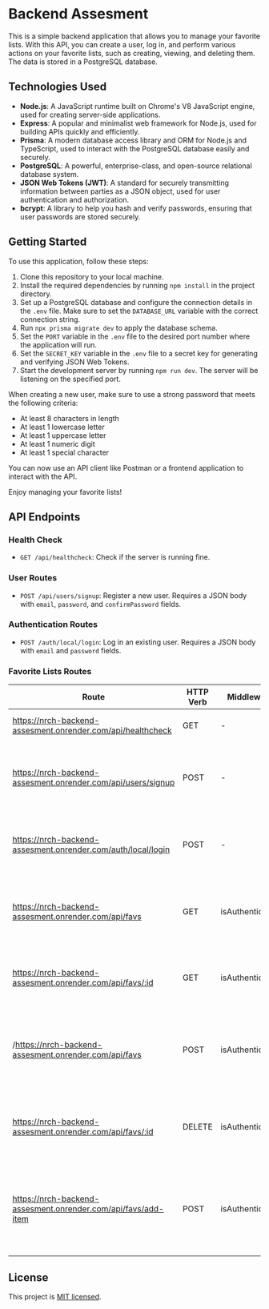 # Backend Assesment

This is a simple backend application that allows you to manage your favorite lists. With this API, you can create a user, log in, and perform various actions on your favorite lists, such as creating, viewing, and deleting them. The data is stored in a PostgreSQL database.

## Technologies Used

- **Node.js**: A JavaScript runtime built on Chrome's V8 JavaScript engine, used for creating server-side applications.
- **Express**: A popular and minimalist web framework for Node.js, used for building APIs quickly and efficiently.
- **Prisma**: A modern database access library and ORM for Node.js and TypeScript, used to interact with the PostgreSQL database easily and securely.
- **PostgreSQL**: A powerful, enterprise-class, and open-source relational database system.
- **JSON Web Tokens (JWT)**: A standard for securely transmitting information between parties as a JSON object, used for user authentication and authorization.
- **bcrypt**: A library to help you hash and verify passwords, ensuring that user passwords are stored securely.

## Getting Started

To use this application, follow these steps:

1. Clone this repository to your local machine.
2. Install the required dependencies by running `npm install` in the project directory.
3. Set up a PostgreSQL database and configure the connection details in the `.env` file. Make sure to set the `DATABASE_URL` variable with the correct connection string.
4. Run `npx prisma migrate dev` to apply the database schema.
5. Set the `PORT` variable in the `.env` file to the desired port number where the application will run.
6. Set the `SECRET_KEY` variable in the `.env` file to a secret key for generating and verifying JSON Web Tokens.
7. Start the development server by running `npm run dev`. The server will be listening on the specified port.

When creating a new user, make sure to use a strong password that meets the following criteria:

- At least 8 characters in length
- At least 1 lowercase letter
- At least 1 uppercase letter
- At least 1 numeric digit
- At least 1 special character

You can now use an API client like Postman or a frontend application to interact with the API.

Enjoy managing your favorite lists!

## API Endpoints

### Health Check

- `GET /api/healthcheck`: Check if the server is running fine.

### User Routes

- `POST /api/users/signup`: Register a new user. Requires a JSON body with `email`, `password`, and `confirmPassword` fields.

### Authentication Routes

- `POST /auth/local/login`: Log in an existing user. Requires a JSON body with `email` and `password` fields.

### Favorite Lists Routes

| Route                         | HTTP Verb | Middleware   | Description                                                                                               |
|-------------------------------|-----------|--------------|-----------------------------------------------------------------------------------------------------------|
| https://nrch-backend-assesment.onrender.com/api/healthcheck            | GET       | -            | Check if the server is running fine.                                                                      |
| https://nrch-backend-assesment.onrender.com/api/users/signup             | POST      | -            | Register a new user. Requires a JSON body with `email`, `password`, and `confirmPassword` fields.        |
| https://nrch-backend-assesment.onrender.com/auth/local/login             | POST      | -            | Log in an existing user. Requires a JSON body with `email` and `password` fields.                         |
| https://nrch-backend-assesment.onrender.com/api/favs                     | GET       | isAuthenticated          | Get all favorite lists for the authenticated user. Requires a valid JWT in the `Authorization` header.   |
| https://nrch-backend-assesment.onrender.com/api/favs/:id                 | GET       | isAuthenticated          | Get a specific favorite list by ID. Requires a valid JWT in the `Authorization` header.                  |
| /https://nrch-backend-assesment.onrender.com/api/favs                     | POST      | isAuthenticated          | Create a new favorite list for the authenticated user. Requires a valid JWT and a JSON body with `name`. |
| https://nrch-backend-assesment.onrender.com/api/favs/:id                 | DELETE    | isAuthenticated          | Delete a specific favorite list by ID. Requires a valid JWT in the `Authorization` header.               |
| https://nrch-backend-assesment.onrender.com/api/favs/add-item            | POST      | isAuthenticated          | Add an item to a specific favorite list by providing the list name. Requires a valid JWT and a JSON body with `item` and `listName` fields. |


## License

This project is [MIT licensed](https://opensource.org/licenses/MIT).